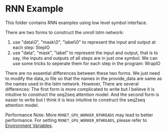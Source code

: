 RNN Example
===========
This folder contains RNN examples using low level symbol interface.

There are two forms to construct the unroll lstm network: 
 1. use "data\0", "mask\0", "label\0" to represent the input and output at each step: StepIO
 2. use "data", "mask", "label" to represent the input and output, that is to say, the inputs and outputs of all steps are in just one symbol. We can use some tricks to seperate them for each step in the program: WrapIO

There are no essential differences between these two forms. We just need to modify the data_io file so that the names in the provide_data are same as the names used in the lstm network.
However, There are several differences: 
The first form is more complicated to write but I believe it is intuitive to construct the seq2seq attention model.
And the second form is easier to write but I think it is less intuitive to construct the seq2seq attention model.

Performance Note:
More ```MXNET_GPU_WORKER_NTHREADS``` may lead to better performance. For setting ```MXNET_GPU_WORKER_NTHREADS```, please refer to [Environment Variables](https://mxnet.readthedocs.org/en/latest/env_var.html).
